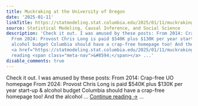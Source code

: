 ```yaml
---
title: Muckraking at the University of Oregon
date: '2025-01-11'
linkTitle: https://statmodeling.stat.columbia.edu/2025/01/11/muckraking-at-the-university-of-oregon/
source: Statistical Modeling, Causal Inference, and Social Science
description: 'Check it out. I was amused by these posts: From 2014: Crap-free UO homepage
  From 2024: Provost Chris Long is paid $540K plus $130K per year start-up &#038;
  alcohol budget Columbia should have a crap-free homepage too! And the alcohol &#8230;
  <a href="https://statmodeling.stat.columbia.edu/2025/01/11/muckraking-at-the-university-of-oregon/">Continue
  reading <span class="meta-nav">&#8594;</span></a> ...'
disable_comments: true
---
```

Check it out. I was amused by these posts: From 2014: Crap-free UO homepage From 2024: Provost Chris Long is paid $540K plus $130K per year start-up &#038; alcohol budget Columbia should have a crap-free homepage too! And the alcohol &#8230; <a href="https://statmodeling.stat.columbia.edu/2025/01/11/muckraking-at-the-university-of-oregon/">Continue reading <span class="meta-nav">&#8594;</span></a> ...